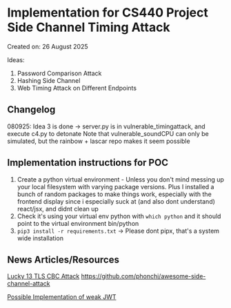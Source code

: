 # Implementation for CS440 Project Side Channel Timing Attack

Created on: 26 August 2025

Ideas:
1. Password Comparison Attack
2. Hashing Side Channel
3. Web Timing Attack on Different Endpoints

## Changelog
080925: Idea 3 is done -> server.py is in vulnerable_timingattack, and execute c4.py to detonate
Note that vulnerable_soundCPU can only be simulated, but the rainbow + lascar repo makes it seem possible 

## Implementation instructions for POC
1. Create a python virtual environment - Unless you don't mind messing up your local filesystem with varying package versions. Plus I installed a bunch of random packages to make things work, especially with the frontend display since i especially suck at (and also dont understand) react/jsx, and didnt clean up
2. Check it's using your virtual env python with `which python` and it should point to the virtual environment bin/python
2. `pip3 install -r requirements.txt` -> Please dont pipx, that's a system wide installation


## News Articles/Resources
[Lucky 13 TLS CBC Attack](https://en.wikipedia.org/wiki/Lucky_Thirteen_attack)
https://github.com/phonchi/awesome-side-channel-attack

[Possible Implementation of weak JWT](https://security.snyk.io/vuln/SNYK-GOLANG-GITHUBCOMROBBERT229JWT-50051)



